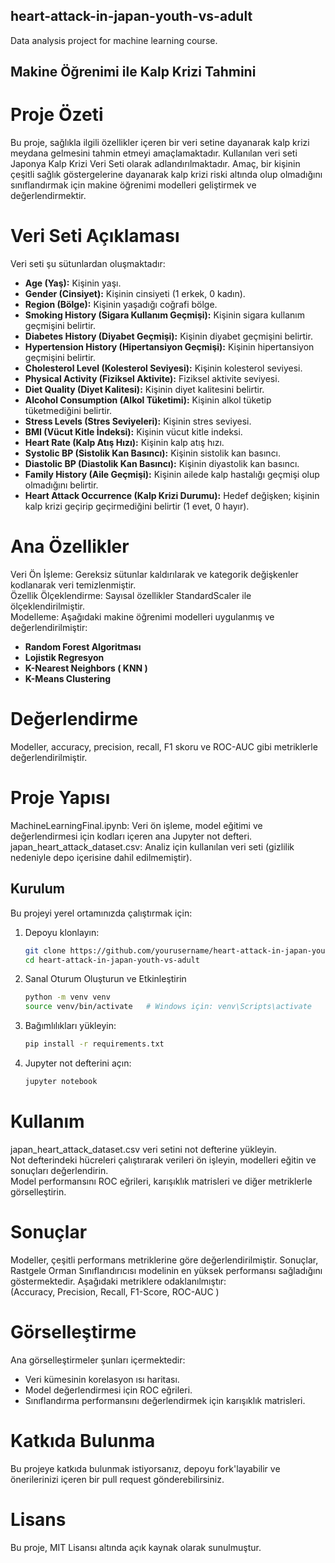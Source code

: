 ## heart-attack-in-japan-youth-vs-adult
Data analysis project for machine learning course.  
## Makine Öğrenimi ile Kalp Krizi Tahmini 
# Proje Özeti 
Bu proje, sağlıkla ilgili özellikler içeren bir veri setine dayanarak kalp krizi meydana gelmesini tahmin etmeyi amaçlamaktadır. Kullanılan veri seti Japonya Kalp Krizi Veri Seti olarak adlandırılmaktadır. Amaç, bir kişinin çeşitli sağlık göstergelerine dayanarak kalp krizi riski altında olup olmadığını sınıflandırmak için makine öğrenimi modelleri geliştirmek ve değerlendirmektir.  

# Veri Seti Açıklaması
Veri seti şu sütunlardan oluşmaktadır:  

* **Age (Yaş):**   Kişinin yaşı.  
* **Gender (Cinsiyet):**   Kişinin cinsiyeti (1 erkek, 0 kadın).  
* **Region (Bölge):**   Kişinin yaşadığı coğrafi bölge.  
* **Smoking History (Sigara Kullanım Geçmişi):**   Kişinin sigara kullanım geçmişini belirtir.  
* **Diabetes History (Diyabet Geçmişi):**   Kişinin diyabet geçmişini belirtir.  
* **Hypertension History (Hipertansiyon Geçmişi):**   Kişinin hipertansiyon geçmişini belirtir.  
* **Cholesterol Level (Kolesterol Seviyesi):**   Kişinin kolesterol seviyesi.  
* **Physical Activity (Fiziksel Aktivite):**   Fiziksel aktivite seviyesi.  
* **Diet Quality (Diyet Kalitesi):**   Kişinin diyet kalitesini belirtir.  
* **Alcohol Consumption (Alkol Tüketimi):**   Kişinin alkol tüketip tüketmediğini belirtir.  
* **Stress Levels (Stres Seviyeleri):**   Kişinin stres seviyesi.   
* **BMI (Vücut Kitle İndeksi):**   Kişinin vücut kitle indeksi.  
* **Heart Rate (Kalp Atış Hızı):**   Kişinin kalp atış hızı.  
* **Systolic BP (Sistolik Kan Basıncı):**   Kişinin sistolik kan basıncı.  
* **Diastolic BP (Diastolik Kan Basıncı):**   Kişinin diyastolik kan basıncı.  
* **Family History (Aile Geçmişi):**   Kişinin ailede kalp hastalığı geçmişi olup olmadığını belirtir.  
* **Heart Attack Occurrence (Kalp Krizi Durumu):**   Hedef değişken; kişinin kalp krizi geçirip geçirmediğini belirtir (1 evet, 0 hayır).  
# Ana Özellikler  
Veri Ön İşleme: Gereksiz sütunlar kaldırılarak ve kategorik değişkenler kodlanarak veri temizlenmiştir.  
Özellik Ölçeklendirme: Sayısal özellikler StandardScaler ile ölçeklendirilmiştir.  
Modelleme: Aşağıdaki makine öğrenimi modelleri uygulanmış ve değerlendirilmiştir:  
* **Random Forest Algoritması**  
* **Lojistik Regresyon**  
* **K-Nearest Neighbors ( KNN )** 
* **K-Means Clustering**  
# Değerlendirme
Modeller, accuracy, precision, recall, F1 skoru ve ROC-AUC gibi metriklerle değerlendirilmiştir.  

# Proje Yapısı  
MachineLearningFinal.ipynb: Veri ön işleme, model eğitimi ve değerlendirmesi için kodları içeren ana Jupyter not defteri.  
japan_heart_attack_dataset.csv: Analiz için kullanılan veri seti (gizlilik nedeniyle depo içerisine dahil edilmemiştir).  

## Kurulum  

Bu projeyi yerel ortamınızda çalıştırmak için:  

1. Depoyu klonlayın:   
   ```bash
   git clone https://github.com/yourusername/heart-attack-in-japan-youth-vs-adult.git
   cd heart-attack-in-japan-youth-vs-adult
2. Sanal Oturum Oluşturun ve Etkinleştirin  
   ```bash
   python -m venv venv
   source venv/bin/activate   # Windows için: venv\Scripts\activate
3. Bağımlılıkları yükleyin:  
   ```bash
   pip install -r requirements.txt
4. Jupyter not defterini açın:  
   ```bash
   jupyter notebook
# Kullanım
japan_heart_attack_dataset.csv veri setini not defterine yükleyin.   
Not defterindeki hücreleri çalıştırarak verileri ön işleyin, modelleri eğitin ve sonuçları değerlendirin.  
Model performansını ROC eğrileri, karışıklık matrisleri ve diğer metriklerle görselleştirin.   
# Sonuçlar   
Modeller, çeşitli performans metriklerine göre değerlendirilmiştir. Sonuçlar, Rastgele Orman Sınıflandırıcısı modelinin en yüksek performansı sağladığını göstermektedir. Aşağıdaki metriklere odaklanılmıştır:   
(Accuracy, Precision, Recall, F1-Score, ROC-AUC )    

# Görselleştirme   
Ana görselleştirmeler şunları içermektedir:   
* Veri kümesinin korelasyon ısı haritası.
* Model değerlendirmesi için ROC eğrileri.
* Sınıflandırma performansını değerlendirmek için karışıklık matrisleri.

 
# Katkıda Bulunma  
Bu projeye katkıda bulunmak istiyorsanız, depoyu fork'layabilir ve önerilerinizi içeren bir pull request gönderebilirsiniz.    

# Lisans
Bu proje, MIT Lisansı altında açık kaynak olarak sunulmuştur.  


  




